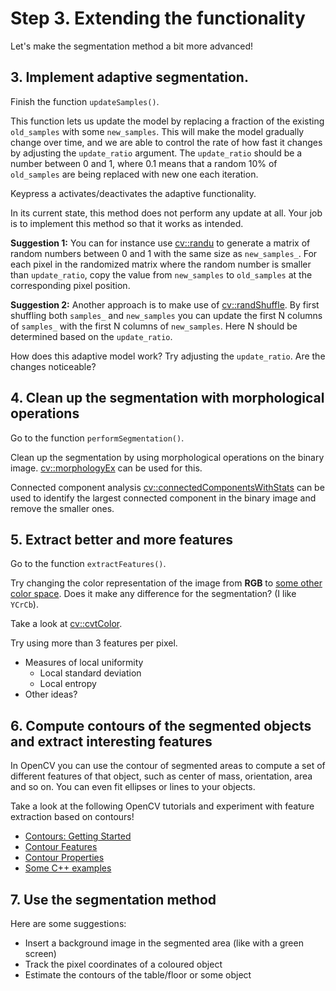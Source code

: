 # Step 3. Extending the functionality
Let's make the segmentation method a bit more advanced!

## 3. Implement adaptive segmentation.
Finish the function `updateSamples()`.

This function lets us update the model by replacing a fraction of the existing `old_samples` with some `new_samples`.
This will make the model gradually change over time, and we are able to control the rate of how fast it changes by adjusting the `update_ratio` argument.
The `update_ratio` should be a number between 0 and 1, where 0.1 means that a random 10% of `old_samples` are being replaced with new one each iteration.

Keypress <kbd>a</kbd> activates/deactivates the adaptive functionality.

In its current state, this method does not perform any update at all.
Your job is to implement this method so that it works as intended.

**Suggestion 1:**  You can for instance use [cv::randu] to generate a matrix of random numbers between 0 and 1 with the
same size as `new_samples_`. For each pixel in the randomized matrix where the random number is smaller than `update_ratio`,
copy the value from `new_samples` to `old_samples` at the corresponding pixel position.

**Suggestion 2:** Another approach is to make use of [cv::randShuffle]. By first shuffling both `samples_` and `new_samples` you
can update the first N columns of `samples_` with the first N columns of `new_samples`. Here N should be determined based
on the `update_ratio`.

How does this adaptive model work? Try adjusting the `update_ratio`. Are the changes noticeable?

## 4. Clean up the segmentation with morphological operations
Go to the function `performSegmentation()`.

Clean up the segmentation by using morphological operations on the binary image.
[cv::morphologyEx] can be used for this.

Connected component analysis [cv::connectedComponentsWithStats] can be used to identify the largest connected component in the binary image and remove the smaller ones.


## 5. Extract better and more features
Go to the function `extractFeatures()`.

Try changing the color representation of the image from **RGB** to [some other color space][color conversions].
Does it make any difference for the segmentation?
(I like `YCrCb`).

Take a look at [cv::cvtColor].

Try using more than 3 features per pixel.
- Measures of local uniformity
    - Local standard deviation
    - Local entropy
- Other ideas?


## 6. Compute contours of the segmented objects and extract interesting features
In OpenCV you can use the contour of segmented areas to compute a set of different features of that object, such as center of mass, orientation, area and so on.
You can even fit ellipses or lines to your objects.

Take a look at the following OpenCV tutorials and experiment with feature extraction based on contours!
- [Contours: Getting Started]
- [Contour Features]
- [Contour Properties]
- [Some C++ examples]


## 7. Use the segmentation method
Here are some suggestions:
- Insert a background image in the segmented area (like with a green screen)
- Track the pixel coordinates of a coloured object
- Estimate the contours of the table/floor or some object

[cv::randu]: https://docs.opencv.org/4.5.5/d2/de8/group__core__array.html#ga1ba1026dca0807b27057ba6a49d258c0
[cv::randShuffle]: https://docs.opencv.org/4.5.5/d2/de8/group__core__array.html#ga6a789c8a5cb56c6dd62506179808f763
[cv::morphologyEx]: https://docs.opencv.org/4.5.5/d4/d86/group__imgproc__filter.html#ga67493776e3ad1a3df63883829375201f
[cv::connectedComponentsWithStats]: https://docs.opencv.org/4.5.5/d3/dc0/group__imgproc__shape.html#gae57b028a2b2ca327227c2399a9d53241
[color conversions]: https://docs.opencv.org/4.5.5/de/d25/imgproc_color_conversions.html
[cv::cvtColor]: https://docs.opencv.org/4.5.5/d8/d01/group__imgproc__color__conversions.html#ga397ae87e1288a81d2363b61574eb8cab

[Contours: Getting Started]: https://docs.opencv.org/4.9.0/d4/d73/tutorial_py_contours_begin.html
[Contour Features]: https://docs.opencv.org/4.9.0/dd/d49/tutorial_py_contour_features.html
[Contour Properties]: https://docs.opencv.org/4.9.0/d1/d32/tutorial_py_contour_properties.html
[Some C++ examples]: https://docs.opencv.org/4.9.0/d7/da8/tutorial_table_of_content_imgproc.html
